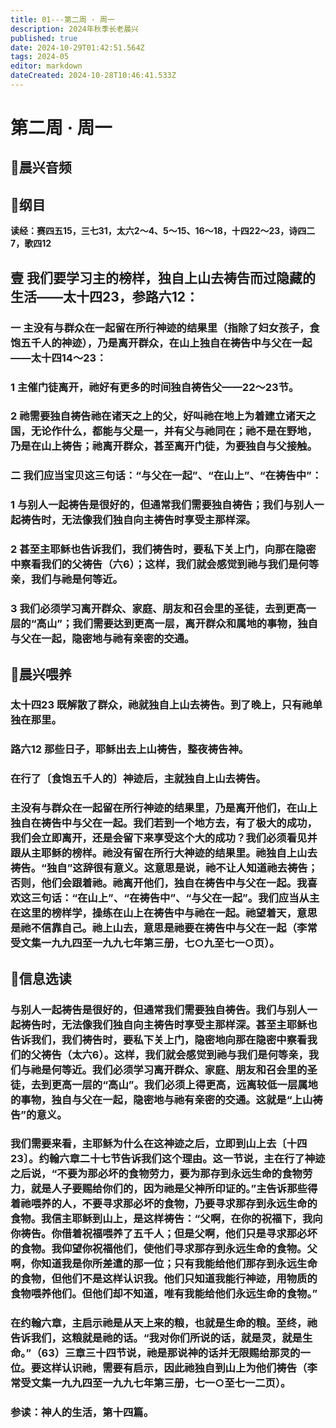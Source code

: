 ```yaml
---
title: 01---第二周 · 周一
description: 2024年秋季长老晨兴
published: true
date: 2024-10-29T01:42:51.564Z
tags: 2024-05
editor: markdown
dateCreated: 2024-10-28T10:46:41.533Z
---
```


# 第二周 · 周一

## 🎵晨兴音频

## 📖纲目

**读经：赛四五15，三七31，太六2～4、5～15、16～18，十四22～23，诗四二7，歌四12**

## 壹   我们要学习主的榜样，独自上山去祷告而过隐藏的生活——太十四23，参路六12：

### 一   主没有与群众在一起留在所行神迹的结果里（指除了妇女孩子，食饱五千人的神迹），乃是离开群众，在山上独自在祷告中与父在一起——太十四14～23：

### 1   主催门徒离开，祂好有更多的时间独自祷告父——22～23节。

### 2    祂需要独自祷告祂在诸天之上的父，好叫祂在地上为着建立诸天之国，无论作什么，都能与父是一，并有父与祂同在；祂不是在野地，乃是在山上祷告；祂离开群众，甚至离开门徒，为要独自与父接触。

### 二   我们应当宝贝这三句话：“与父在一起”、“在山上”、“在祷告中”：

### 1   与别人一起祷告是很好的，但通常我们需要独自祷告；我们与别人一起祷告时，无法像我们独自向主祷告时享受主那样深。

### 2   甚至主耶稣也告诉我们，我们祷告时，要私下关上门，向那在隐密中察看我们的父祷告（六6）；这样，我们就会感觉到祂与我们是何等亲，我们与祂是何等近。

### 3   我们必须学习离开群众、家庭、朋友和召会里的圣徒，去到更高一层的“高山”；我们需要达到更高一层，离开群众和属地的事物，独自与父在一起，隐密地与祂有亲密的交通。

## 📖晨兴喂养

### **太十四23**    **既解散了群众，祂就独自上山去祷告。到了晚上，只有祂单独在那里。**

### **路六12**    **那些日子，耶稣出去上山祷告，整夜祷告神。**

### 在行了〔食饱五千人的〕神迹后，主就独自上山去祷告。

### 主没有与群众在一起留在所行神迹的结果里，乃是离开他们，在山上独自在祷告中与父在一起。我们若到一个地方去，有了极大的成功，我们会立即离开，还是会留下来享受这个大的成功？我们必须看见并跟从主耶稣的榜样。祂没有留在所行大神迹的结果里。祂独自上山去祷告。“独自”这辞很有意义。这意思是说，祂不让人知道祂去祷告；否则，他们会跟着祂。祂离开他们，独自在祷告中与父在一起。我喜欢这三句话：“在山上”、“在祷告中”、“与父在一起”。我们应当从主在这里的榜样学，操练在山上在祷告中与祂在一起。祂望着天，意思是祂不信靠自己。祂上山去，意思是祂要在祷告中与父在一起（李常受文集一九九四至一九九七年第三册，七○九至七一○页）。

## 📖信息选读

### 与别人一起祷告是很好的，但通常我们需要独自祷告。我们与别人一起祷告时，无法像我们独自向主祷告时享受主那样深。甚至主耶稣也告诉我们，我们祷告时，要私下关上门，隐密地向那在隐密中察看我们的父祷告（太六6）。这样，我们就会感觉到祂与我们是何等亲，我们与祂是何等近。我们必须学习离开群众、家庭、朋友和召会里的圣徒，去到更高一层的“高山”。我们必须上得更高，远离较低一层属地的事物，独自与父在一起，隐密地与祂有亲密的交通。这就是“上山祷告”的意义。

### 我们需要来看，主耶稣为什么在这神迹之后，立即到山上去〔十四23〕。约翰六章二十七节告诉我们这个理由。这一节说，主在行了神迹之后说，“不要为那必坏的食物劳力，要为那存到永远生命的食物劳力，就是人子要赐给你们的，因为祂是父神所印证的。”主告诉那些得着祂喂养的人，不要寻求那必坏的食物，乃要寻求那存到永远生命的食物。我信主耶稣到山上，是这样祷告：“父啊，在你的祝福下，我向你祷告。你借着祝福喂养了五千人；但是父啊，他们只是寻求那必坏的食物。我仰望你祝福他们，使他们寻求那存到永远生命的食物。父啊，你知道我是你所差遣的那一位；只有我能给他们那存到永远生命的食物，但他们不是这样认识我。他们只知道我能行神迹，用物质的食物喂养他们。但他们却不知道，唯有我能给他们永远生命的食物。”

### 在约翰六章，主启示祂是从天上来的粮，也就是生命的粮。至终，祂告诉我们，这粮就是祂的话。“我对你们所说的话，就是灵，就是生命。”（63）三章三十四节说，祂是那说神的话并无限赐给那灵的一位。要这样认识祂，需要有启示，因此祂独自到山上为他们祷告（李常受文集一九九四至一九九七年第三册，七一○至七一二页）。

### 参读：神人的生活，第十四篇。
<!-- Google tag (gtag.js) -->
<script async src="https://www.googletagmanager.com/gtag/js?id=G-1P8709Z16T"></script>
<script>
  window.dataLayer = window.dataLayer || [];
  function gtag(){dataLayer.push(arguments);}
  gtag('js', new Date());

  gtag('config', 'G-1P8709Z16T');
</script>